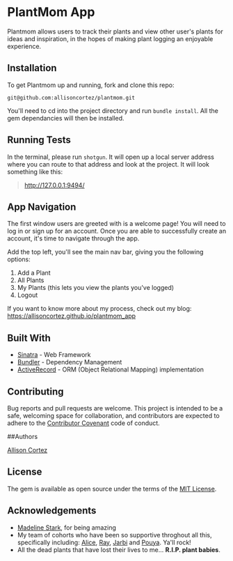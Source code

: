 
# PlantMom App

Plantmom allows users to track their plants and view other user's plants for ideas and inspiration, in the hopes of making plant logging an enjoyable experience. 


## Installation

To get Plantmom up and running, fork and clone this repo:

``git@github.com:allisoncortez/plantmom.git``

You'll need to cd into the project directory and run ``bundle install``. All the gem dependancies will then be installed.

## Running Tests

In the terminal, please run ``shotgun``. It will open up a local server address where you can route to that address and look at the project. It will look something like this:

> http://127.0.0.1:9494/


## App Navigation

The first window users are greeted with is a welcome page!
You will need to log in or sign up for an account.
Once you are able to successfully create an account, it's time to navigate through the app.

Add the top left, you'll see the main nav bar, giving you the following options:
1. Add a Plant
2. All Plants
3. My Plants (this lets you view the plants you've logged)
4. Logout

If you want to know more about my process, check out my blog:
https://allisoncortez.github.io/plantmom_app

## Built With 

 * [Sinatra](http://sinatrarb.com/) - Web Framework
 * [Bundler](https://bundler.io/) - Dependency Management 
 * [ActiveRecord](https://guides.rubyonrails.org/active_record_basics.html) - ORM (Object Relational Mapping) implementation

## Contributing

Bug reports and pull requests are welcome. This project is intended to be a safe, welcoming space for collaboration, and contributors are expected to adhere to the [Contributor Covenant](http://contributor-covenant.org) code of conduct.


##Authors

[Allison Cortez](https://github.com/allisoncortez)

## License

The gem is available as open source under the terms of the [MIT License](https://opensource.org/licenses/MIT).


## Acknowledgements

* [Madeline Stark](https://github.com/Madeline-Stark), for being amazing
* My team of cohorts who have been so supportive throghout all this, specifically including: [Alice](https://github.com/thealice), [Ray](https://github.com/rgonzalez12), [Jarbi](https://github.com/JarbiBonilla) and [Pouya](https://github.com/pjavadi84). Ya'll rock!
* All the dead plants that have lost their lives to me...  **R.I.P. plant babies**.

